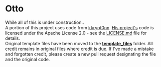 # Otto

While all of this is under construction..\
A portion of this project uses code from [kkrypt0nn](https://github.com/kkrypt0nn). [His project's](https://github.com/kkrypt0nn/Python-Discord-Bot-Template/) code is licensed under the Apache License 2.0 - see the [LICENSE.md](../LICENSE.md) file for details.\
Original template files have been moved to the **[template_files](template_files)** folder. All credit remains in original files where credit is due. If I've made a mistake and forgotten credit, please create a new pull request designating the file and the original code.